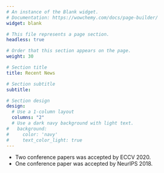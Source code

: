 ```yaml
---
# An instance of the Blank widget.
# Documentation: https://wowchemy.com/docs/page-builder/
widget: blank

# This file represents a page section.
headless: true

# Order that this section appears on the page.
weight: 30

# Section title
title: Recent News

# Section subtitle
subtitle:

# Section design
design:
  # Use a 1-column layout
  columns: "2"
  # Use a dark navy background with light text.
#   background:
#     color: 'navy'
#     text_color_light: true
---
```


* Two conference papers was accepted by ECCV 2020.
* One conference paper was accepted by NeurIPS 2018.